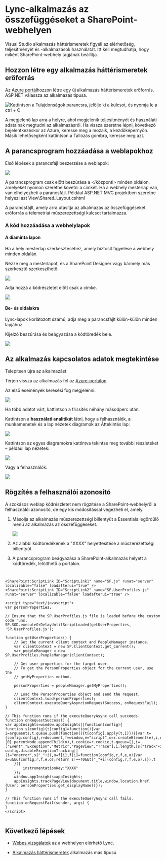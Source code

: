 <properties 
    pageTitle="Lync-alkalmazás az összefüggéseket a SharePoint-webhelyen" 
    description="Új alkalmazás figyelése új műszerezettségi használatával" 
    services="application-insights" 
    documentationCenter=""
    authors="alancameronwills" 
    manager="douge"/>

<tags 
    ms.service="application-insights" 
    ms.workload="tbd" 
    ms.tgt_pltfrm="ibiza" 
    ms.devlang="na" 
    ms.topic="article" 
    ms.date="03/24/2016" 
    ms.author="awills"/>

# <a name="monitor-a-sharepoint-site-with-application-insights"></a>Lync-alkalmazás az összefüggéseket a SharePoint-webhelyen


Visual Studio alkalmazás háttérismeretek figyeli az elérhetőség, teljesítményét és -alkalmazások használatát. Itt kell megtudhatja, hogy miként SharePoint-webhely tagjának beállítja.


## <a name="create-an-application-insights-resource"></a>Hozzon létre egy alkalmazás háttérismeretek erőforrás


Az [Azure portál](https://portal.azure.com)hozzon létre egy új alkalmazás háttérismeretek erőforrás. ASP.NET válassza az alkalmazás típusa.

![Kattintson a Tulajdonságok parancsra, jelölje ki a kulcsot, és nyomja le a ctrl + C](./media/app-insights-sharepoint/01-new.png)


A megjelenő lap arra a helyre, ahol megjelenik teljesítményét és használati adatainak megtudni az alkalmazásról. Ha vissza szeretne lépni, következő bejelentkezéskor az Azure, keresse meg a mozaik, a kezdőképernyőn. Másik lehetőségként kattintson a Tallózás gombra, keresse meg azt.
    


## <a name="add-our-script-to-your-web-pages"></a>A parancsprogram hozzáadása a weblapokhoz

Első lépések a parancsfájl beszerzése a weblapok:

![](./media/app-insights-sharepoint/02-monitor-web-page.png)

A parancsprogram csak előtt beszúrása a &lt;/központi&gt; minden oldalon, amelyeket nyomon szeretne követni a címkét. Ha a webhely mesterlap van, van elhelyezheti a parancsfájl. Például ASP.NET MVC projektben szeretne helyezi azt View\Shared\_Layout.cshtml

A parancsfájlt, amely arra utasítja az alkalmazás az összefüggéseket erőforrás a telemetriai műszerezettségi kulcsot tartalmazza.

### <a name="add-the-code-to-your-site-pages"></a>A kód hozzáadása a webhelylapok

#### <a name="on-the-master-page"></a>A diaminta lapon

Ha a hely mesterlap szerkesztéséhez, amely biztosít figyelése a webhely minden oldalán.

Nézze meg a mesterlapot, és a SharePoint Designer vagy bármely más szerkesztő szerkeszthető.

![](./media/app-insights-sharepoint/03-master.png)


Adja hozzá a kódrészletet előtt csak a </head> címke. 


![](./media/app-insights-sharepoint/04-code.png)

#### <a name="or-on-individual-pages"></a>Be- és oldalakra

Lync-lapok korlátozott számú, adja meg a parancsfájlt külön-külön minden lapjához. 

Kijelző beszúrása és beágyazása a kódtöredék bele.


![](./media/app-insights-sharepoint/05-page.png)


## <a name="view-data-about-your-app"></a>Az alkalmazás kapcsolatos adatok megtekintése

Telepítsen újra az alkalmazást.

Térjen vissza az alkalmazás fel az [Azure-portálon](https://portal.azure.com).

Az első események keresési fog megjelenni. 

![](./media/app-insights-sharepoint/09-search.png)

Ha több adatot várt, kattintson a frissítés néhány másodperc után.

Kattintson a **használati analitikát** látni, hogy a felhasználók, a munkamenetek és a lap nézetek diagramok az Áttekintés lap:

![](./media/app-insights-sharepoint/06-usage.png)

Kattintson az egyes diagramokra kattintva tekintse meg további részleteket – például lap nézetek:

![](./media/app-insights-sharepoint/07-pages.png)

Vagy a felhasználók:


![](./media/app-insights-sharepoint/08-users.png)


## <a name="capturing-user-id"></a>Rögzítés a felhasználói azonosító


A szokásos weblap kódrészletet nem rögzítése a SharePoint-webhelyről a felhasználói azonosító, de egy kis módosítással végezheti el, amely.


1. Másolja az alkalmazás műszerezettségi billentyűt a Essentials legördülő menü az alkalmazás az összefüggéseket. 


    ![](./media/app-insights-sharepoint/02-props.png)

2. Az alábbi kódtöredékének a "XXXX" helyettesítése a műszerezettségi billentyűt. 
3. A parancsprogram beágyazása a SharePoint-alkalmazás helyett a kódtöredék, letölthető a portálon.



```


<SharePoint:ScriptLink ID="ScriptLink1" name="SP.js" runat="server" localizable="false" loadafterui="true" /> 
<SharePoint:ScriptLink ID="ScriptLink2" name="SP.UserProfiles.js" runat="server" localizable="false" loadafterui="true" /> 
  
<script type="text/javascript"> 
var personProperties; 
  
// Ensure that the SP.UserProfiles.js file is loaded before the custom code runs. 
SP.SOD.executeOrDelayUntilScriptLoaded(getUserProperties, 'SP.UserProfiles.js'); 
  
function getUserProperties() { 
    // Get the current client context and PeopleManager instance. 
    var clientContext = new SP.ClientContext.get_current(); 
    var peopleManager = new SP.UserProfiles.PeopleManager(clientContext); 
     
    // Get user properties for the target user. 
    // To get the PersonProperties object for the current user, use the 
    // getMyProperties method. 
    
    personProperties = peopleManager.getMyProperties(); 
  
    // Load the PersonProperties object and send the request. 
    clientContext.load(personProperties); 
    clientContext.executeQueryAsync(onRequestSuccess, onRequestFail); 
} 
     
// This function runs if the executeQueryAsync call succeeds. 
function onRequestSuccess() { 
var appInsights=window.appInsights||function(config){
function s(config){t[config]=function(){var i=arguments;t.queue.push(function(){t[config].apply(t,i)})}}var t={config:config},r=document,f=window,e="script",o=r.createElement(e),i,u;for(o.src=config.url||"//az416426.vo.msecnd.net/scripts/a/ai.0.js",r.getElementsByTagName(e)[0].parentNode.appendChild(o),t.cookie=r.cookie,t.queue=[],i=["Event","Exception","Metric","PageView","Trace"];i.length;)s("track"+i.pop());return config.disableExceptionTracking||(i="onerror",s("_"+i),u=f[i],f[i]=function(config,r,f,e,o){var s=u&&u(config,r,f,e,o);return s!==!0&&t["_"+i](config,r,f,e,o),s}),t
    }({
        instrumentationKey:"XXXX"
    });
    window.appInsights=appInsights;
    appInsights.trackPageView(document.title,window.location.href, {User: personProperties.get_displayName()});
} 
  
// This function runs if the executeQueryAsync call fails. 
function onRequestFail(sender, args) { 
} 
</script> 


```



## <a name="next-steps"></a>Következő lépések

* [Webes vizsgálatok](app-insights-monitor-web-app-availability.md) az a webhelyen elérhető Lync.

* [Alkalmazás háttérismeretek](app-insights-overview.md) alkalmazás más típusú.



<!--Link references-->


 